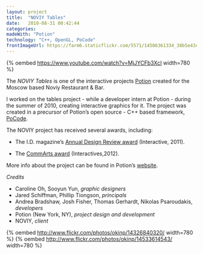 ```yaml
---
layout: project
title:  "NOVIY Tables"
date:   2010-08-31 00:42:44
categories: 
madeWith: "Potion"
technology: "C++, OpenGL, PoCode"
frontImageUrl: https://farm6.staticflickr.com/5571/14506361334_38b5e43cd5_o.png
---
```


{% oembed https://www.youtube.com/watch?v=MjJYCFb3XcI width=780 %}

The *NOVIY Tables* is one of the interactive projects [Potion][potion] created for the Moscow based Noviy Restaurant & Bar.

I worked on the tables project - while a developer intern at Potion - during the summer of 2010, creating interactive graphics for it. The project was created in a precursor of Potion’s open source - C++ based framework, [PoCode][pocode].

The NOVIY project has received several awards, including:

- The I.D. magazine’s [Annual Design Review award][idmag] (Interactive, 2011).

- The [CommArts award][commarts] (Interactives,2012).

More info about the project can be found in Potion’s [website][projectpage].

*Credits*

- Caroline Oh, Sooyun Yun, *graphic designers*
- Jared Schiffman, Phillip Tiongson, *principals*
- Andrea Bradshaw, Josh Fisher, Thomas Gerhardt, Nikolas Psaroudakis, *developers*
- Potion (New York, NY), *project design and development*
- NOVIY, *client*

{% oembed http://www.flickr.com/photos/okinp/14326840320/ width=780 %}
{% oembed http://www.flickr.com/photos/okinp/14533614543/ width=780 %}

[potion]: http://www.potiondesign.com
[pocode]: http://www.pocode.org/
[idmag]: http://annualdesignreview.id-mag.com/2011-category-winners/interactive/
[commarts]: http://www.commarts.com/interactive/cai12/noviytables.html
[projectpage]: http://www.potiondesign.com/project/noviytables/